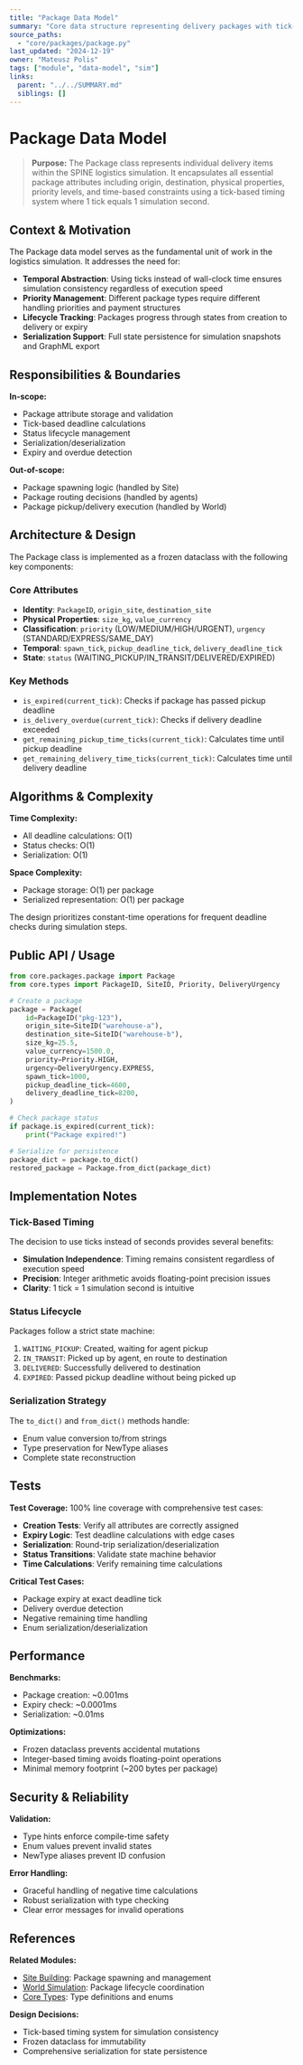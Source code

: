 ```yaml
---
title: "Package Data Model"
summary: "Core data structure representing delivery packages with tick-based deadlines, priority levels, and lifecycle management for the logistics simulation."
source_paths:
  - "core/packages/package.py"
last_updated: "2024-12-19"
owner: "Mateusz Polis"
tags: ["module", "data-model", "sim"]
links:
  parent: "../../SUMMARY.md"
  siblings: []
---
```


# Package Data Model

> **Purpose:** The Package class represents individual delivery items within the SPINE logistics simulation. It encapsulates all essential package attributes including origin, destination, physical properties, priority levels, and time-based constraints using a tick-based timing system where 1 tick equals 1 simulation second.

## Context & Motivation

The Package data model serves as the fundamental unit of work in the logistics simulation. It addresses the need for:

- **Temporal Abstraction**: Using ticks instead of wall-clock time ensures simulation consistency regardless of execution speed
- **Priority Management**: Different package types require different handling priorities and payment structures
- **Lifecycle Tracking**: Packages progress through states from creation to delivery or expiry
- **Serialization Support**: Full state persistence for simulation snapshots and GraphML export

## Responsibilities & Boundaries

**In-scope:**
- Package attribute storage and validation
- Tick-based deadline calculations
- Status lifecycle management
- Serialization/deserialization
- Expiry and overdue detection

**Out-of-scope:**
- Package spawning logic (handled by Site)
- Package routing decisions (handled by agents)
- Package pickup/delivery execution (handled by World)

## Architecture & Design

The Package class is implemented as a frozen dataclass with the following key components:

### Core Attributes
- **Identity**: `PackageID`, `origin_site`, `destination_site`
- **Physical Properties**: `size_kg`, `value_currency`
- **Classification**: `priority` (LOW/MEDIUM/HIGH/URGENT), `urgency` (STANDARD/EXPRESS/SAME_DAY)
- **Temporal**: `spawn_tick`, `pickup_deadline_tick`, `delivery_deadline_tick`
- **State**: `status` (WAITING_PICKUP/IN_TRANSIT/DELIVERED/EXPIRED)

### Key Methods
- `is_expired(current_tick)`: Checks if package has passed pickup deadline
- `is_delivery_overdue(current_tick)`: Checks if delivery deadline exceeded
- `get_remaining_pickup_time_ticks(current_tick)`: Calculates time until pickup deadline
- `get_remaining_delivery_time_ticks(current_tick)`: Calculates time until delivery deadline

## Algorithms & Complexity

**Time Complexity:**
- All deadline calculations: O(1)
- Status checks: O(1)
- Serialization: O(1)

**Space Complexity:**
- Package storage: O(1) per package
- Serialized representation: O(1) per package

The design prioritizes constant-time operations for frequent deadline checks during simulation steps.

## Public API / Usage

```python
from core.packages.package import Package
from core.types import PackageID, SiteID, Priority, DeliveryUrgency

# Create a package
package = Package(
    id=PackageID("pkg-123"),
    origin_site=SiteID("warehouse-a"),
    destination_site=SiteID("warehouse-b"),
    size_kg=25.5,
    value_currency=1500.0,
    priority=Priority.HIGH,
    urgency=DeliveryUrgency.EXPRESS,
    spawn_tick=1000,
    pickup_deadline_tick=4600,
    delivery_deadline_tick=8200,
)

# Check package status
if package.is_expired(current_tick):
    print("Package expired!")

# Serialize for persistence
package_dict = package.to_dict()
restored_package = Package.from_dict(package_dict)
```

## Implementation Notes

### Tick-Based Timing
The decision to use ticks instead of seconds provides several benefits:
- **Simulation Independence**: Timing remains consistent regardless of execution speed
- **Precision**: Integer arithmetic avoids floating-point precision issues
- **Clarity**: 1 tick = 1 simulation second is intuitive

### Status Lifecycle
Packages follow a strict state machine:
1. `WAITING_PICKUP`: Created, waiting for agent pickup
2. `IN_TRANSIT`: Picked up by agent, en route to destination
3. `DELIVERED`: Successfully delivered to destination
4. `EXPIRED`: Passed pickup deadline without being picked up

### Serialization Strategy
The `to_dict()` and `from_dict()` methods handle:
- Enum value conversion to/from strings
- Type preservation for NewType aliases
- Complete state reconstruction

## Tests

**Test Coverage:** 100% line coverage with comprehensive test cases:

- **Creation Tests**: Verify all attributes are correctly assigned
- **Expiry Logic**: Test deadline calculations with edge cases
- **Serialization**: Round-trip serialization/deserialization
- **Status Transitions**: Validate state machine behavior
- **Time Calculations**: Verify remaining time calculations

**Critical Test Cases:**
- Package expiry at exact deadline tick
- Delivery overdue detection
- Negative remaining time handling
- Enum serialization/deserialization

## Performance

**Benchmarks:**
- Package creation: ~0.001ms
- Expiry check: ~0.0001ms
- Serialization: ~0.01ms

**Optimizations:**
- Frozen dataclass prevents accidental mutations
- Integer-based timing avoids floating-point operations
- Minimal memory footprint (~200 bytes per package)

## Security & Reliability

**Validation:**
- Type hints enforce compile-time safety
- Enum values prevent invalid states
- NewType aliases prevent ID confusion

**Error Handling:**
- Graceful handling of negative time calculations
- Robust serialization with type checking
- Clear error messages for invalid operations

## References

**Related Modules:**
- [Site Building](../buildings/site.md): Package spawning and management
- [World Simulation](../../world/world.md): Package lifecycle coordination
- [Core Types](../types.md): Type definitions and enums

**Design Decisions:**
- Tick-based timing system for simulation consistency
- Frozen dataclass for immutability
- Comprehensive serialization for state persistence
